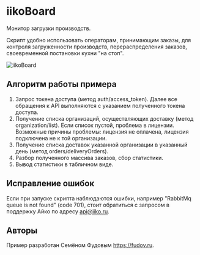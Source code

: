 # iikoBoard

Монитор загрузки производств.

Скрипт удобно использовать операторам, принимающим заказы, для контроля загруженности производств, перераспределения заказов, своевременной постановки кухни "на стоп".

![iikoBoard](https://github.com/fisher85/iiko-api/blob/master/iikoBoard/iikoboard.png)

## Алгоритм работы примера

1. Запрос токена доступа (метод auth/access_token). Далее все обращения к API выполняются с указанием полученного токена доступа.
1. Получение списка организаций, осуществляющих доставку (метод organization/list). Если список пустой, проблема в лицензии. Возможные причины проблемы: лицензия не оплачена, лицензия подключена не к той организации.
1. Получение списка доставок указанной организации в указанный день (метод orders/deliveryOrders).
1. Разбор полученного массива заказов, сбор статистики.
1. Вывод статистики в табличном виде.

## Исправление ошибок

Если при запуске скрипта наблюдаются ошибки, например "RabbitMq queue is not found" (code 701), стоит обратиться с запросом в поддержку Айко по адресу api@iiko.ru.

## Авторы

Пример разработан Семёном Фудовым https://fudov.ru.
